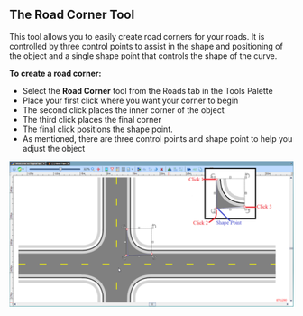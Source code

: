 ## The Road Corner Tool 

This tool allows you to easily create road corners for your roads. It is controlled by three control points to assist in the shape and positioning of the object and a single shape point that controls the shape of the curve.

**To create a road corner:**

 - Select the **Road Corner** tool from the Roads tab in the Tools Palette
 - Place your first click where you want your corner to begin
 - The second click places the inner corner of the object
 - The third click places the final corner
 - The final click positions the shape point. 
 - As mentioned, there are three control points and shape point to help you adjust the object

![The_Road_Corner_Tool](./assets/The_Road_Corner_Tool.png)